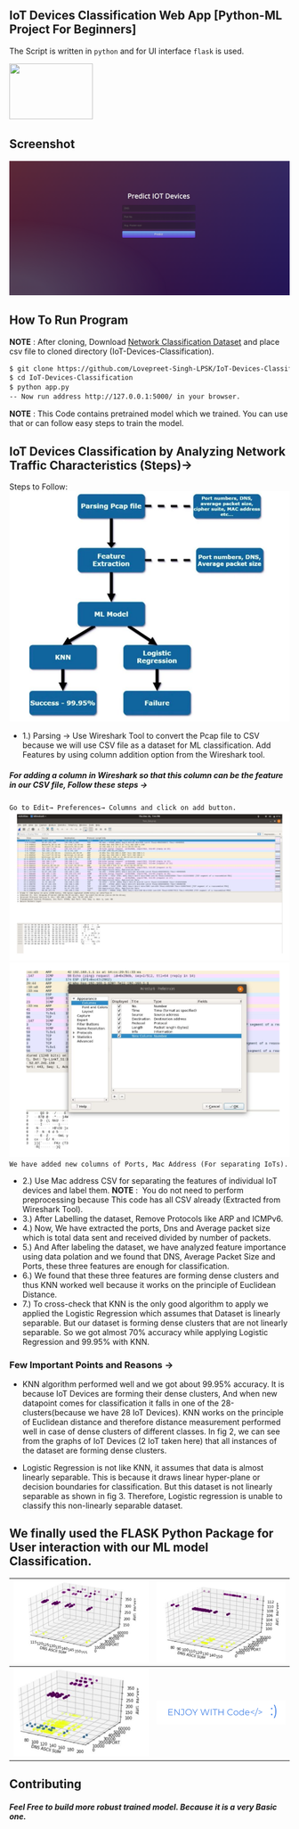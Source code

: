## IoT Devices Classification Web App [Python-ML Project For Beginners]

The Script is written in `python` and for UI interface `flask` is used.

<a href="https://flask.palletsprojects.com/en/1.1.x/"><img src="https://miro.medium.com/max/438/1*0G5zu7CnXdMT9pGbYUTQLQ.png" width="150" height="100"/></a>
## Screenshot

![](https://github.com/Lovepreet-Singh-LPSK/IoT-Devices-Classification/blob/master/pic/1.png)

## How To Run Program

**NOTE** : After cloning, Download <a href="https://drive.google.com/file/d/1B8HAYDa-Fcbtcb3YYTY680KHa5EyloN-/view?usp=sharing">Network Classification Dataset</a> and place csv file to cloned directory (IoT-Devices-Classification).

```bash
$ git clone https://github.com/Lovepreet-Singh-LPSK/IoT-Devices-Classification.git
$ cd IoT-Devices-Classification
$ python app.py
-- Now run address http://127.0.0.1:5000/ in your browser.
```

**NOTE** : This Code contains pretrained model which we trained. You can use that or can follow easy steps to train the model.  
## IoT Devices Classification by Analyzing Network Traffic Characteristics (Steps)→
Steps to Follow:
![](https://github.com/Lovepreet-Singh-LPSK/IoT-Devices-Classification/blob/master/pic/2.png)
- 1.) Parsing → Use Wireshark Tool to convert the Pcap file to CSV because we will use CSV file as a dataset for ML classification. Add Features by using column addition option from the Wireshark tool.
##### For adding a column in Wireshark so that this column can be the feature in our CSV file, Follow these steps →
``Go to Edit→ Preferences→ Columns and click on add button.``
![](https://github.com/Lovepreet-Singh-LPSK/IoT-Devices-Classification/blob/master/pic/3.png)
![](https://github.com/Lovepreet-Singh-LPSK/IoT-Devices-Classification/blob/master/pic/4.png)
``We have added new columns of Ports, Mac Address (For separating IoTs).``
- 2.) Use Mac address CSV for separating the features of individual IoT devices and label them.
**NOTE** : ​ You do not need to perform preprocessing because This code has all CSV already (Extracted from Wireshark Tool).  
- 3.) After Labelling the dataset, Remove Protocols like ARP and ICMPv6.
- 4.) Now, We have extracted the ports, Dns and Average packet size which is total data sent and received divided by number of packets.
- 5.) And After labeling the dataset, we have analyzed feature importance using data polation and we found that DNS, Average Packet Size and Ports, these three features are enough for classification.
- 6.) We found that these three features are forming dense clusters and thus KNN worked well because it works on the principle of Euclidean Distance.
- 7.) To cross-check that KNN is the only good algorithm to apply we applied the Logistic Regression which assumes that Dataset is linearly separable. But our dataset is forming dense clusters that are not linearly separable. So we got almost 70% accuracy while applying Logistic Regression and 99.95% with KNN.
### Few Important Points and Reasons →
- KNN algorithm performed well and we got about 99.95% accuracy. It is because IoT Devices are forming their dense clusters, And when new datapoint comes for classification it falls in one of the 28-clusters(because we have 28 IoT Devices). KNN works on the principle of Euclidean distance and therefore distance measurement performed well in case of dense clusters of different classes. In fig 2, we can see from the graphs of IoT Devices (2 IoT taken here) that all instances of the dataset are forming dense clusters.

<!-- ![]() -->
<!-- ![](https://github.com/Lovepreet-Singh-LPSK/IoT-Devices-Classification/blob/master/pic/6.png) -->
- Logistic Regression is not like KNN, it assumes that data is almost linearly separable. This is because it draws linear hyper-plane or decision boundaries for classification. But this dataset is not linearly separable as shown in fig 3. Therefore, Logistic regression is unable to classify this non-linearly separable dataset.
<!-- ![](https://github.com/Lovepreet-Singh-LPSK/IoT-Devices-Classification/blob/master/pic/7.png) -->
## We finally used the FLASK Python Package for User interaction with our ML model Classification.
<!-- ![](https://github.com/Lovepreet-Singh-LPSK/IoT-Devices-Classification/blob/master/pic/8.png) -->
| ![Screen 1](https://github.com/Lovepreet-Singh-LPSK/IoT-Devices-Classification/blob/master/pic/5.png) | ![Screen 2](https://github.com/Lovepreet-Singh-LPSK/IoT-Devices-Classification/blob/master/pic/6.png) |
|---------------------------------------------|---------------------------------------------|
| ![Screen 3](https://github.com/Lovepreet-Singh-LPSK/IoT-Devices-Classification/blob/master/pic/7.png) | ![Screen 4](https://github.com/Lovepreet-Singh-LPSK/IoT-Devices-Classification/blob/master/pic/8.png) |

## Contributing

##### Feel Free to build more robust trained model. Because it is a very Basic one. 